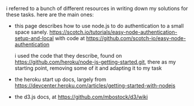 i referred to a bunch of different resources in writing down my solutions
for these tasks. here are the main ones:

- this page describes how to use node.js to do authentication to a small
  space
  sanely. https://scotch.io/tutorials/easy-node-authentication-setup-and-local
  with code at https://github.com/scotch-io/easy-node-authentication

  i used the code that they describe, found on
  https://github.com/heroku/node-js-getting-started.git, there as my
  starting point, removing some of it and adapting it to my task

- the heroku start up docs, largely from
  https://devcenter.heroku.com/articles/getting-started-with-nodejs

- the d3.js docs, at https://github.com/mbostock/d3/wiki
